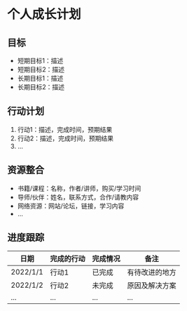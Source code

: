 # 个人成长计划

## 目标

- 短期目标1：描述
- 短期目标2：描述
- 长期目标1：描述
- 长期目标2：描述

## 行动计划

1. 行动1：描述，完成时间，预期结果
2. 行动2：描述，完成时间，预期结果
3. ...

## 资源整合

- 书籍/课程：名称，作者/讲师，购买/学习时间
- 导师/伙伴：姓名，联系方式，合作/请教内容
- 网络资源：网站/论坛，链接，学习内容
- ...

## 进度跟踪

| 日期       | 完成的行动 | 完成情况 | 备注      |
| -------- | ----- | ---- | ------- |
| 2022/1/1 | 行动1   | 已完成  | 有待改进的地方 |
| 2022/1/2 | 行动2   | 未完成  | 原因及解决方案 |
| ...      | ...   | ...  | ...     |